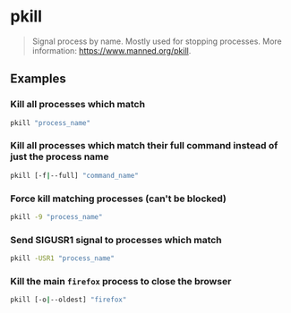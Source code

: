 # pkill

> Signal process by name. Mostly used for stopping processes. More information: <https://www.manned.org/pkill>.

## Examples

### Kill all processes which match

```bash
pkill "process_name"
```

### Kill all processes which match their full command instead of just the process name

```bash
pkill [-f|--full] "command_name"
```

### Force kill matching processes (can't be blocked)

```bash
pkill -9 "process_name"
```

### Send SIGUSR1 signal to processes which match

```bash
pkill -USR1 "process_name"
```

### Kill the main `firefox` process to close the browser

```bash
pkill [-o|--oldest] "firefox"
```
